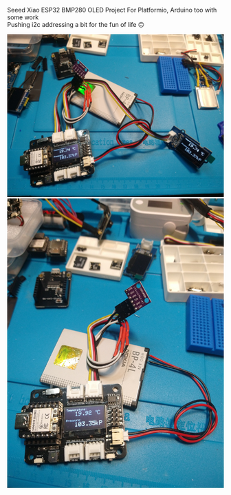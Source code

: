 Seeed Xiao ESP32 BMP280 OLED Project For Platformio, Arduino too with some work  
Pushing i2c addressing a bit for the fun of life :upside_down_face:	

![Screenshot](XiaoESP32x2.jpg)
![Screenshot](XiaoESP32.jpg)

